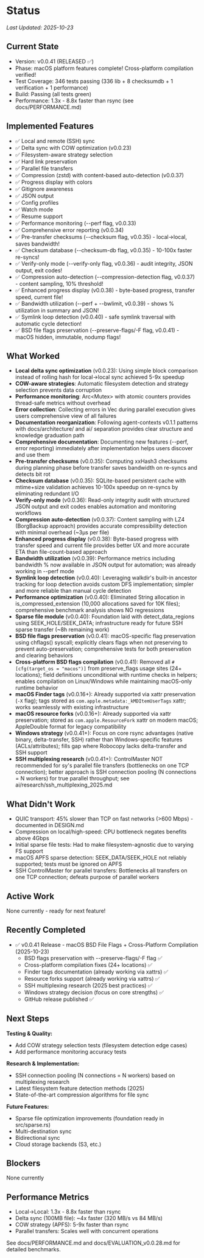 # Status

_Last Updated: 2025-10-23_

## Current State
- Version: v0.0.41 (RELEASED ✅)
- Phase: macOS platform features complete! Cross-platform compilation verified!
- Test Coverage: 346 tests passing (336 lib + 8 checksumdb + 1 verification + 1 performance)
- Build: Passing (all tests green)
- Performance: 1.3x - 8.8x faster than rsync (see docs/PERFORMANCE.md)

## Implemented Features
- ✅ Local and remote (SSH) sync
- ✅ Delta sync with COW optimization (v0.0.23)
- ✅ Filesystem-aware strategy selection
- ✅ Hard link preservation
- ✅ Parallel file transfers
- ✅ Compression (zstd) with content-based auto-detection (v0.0.37)
- ✅ Progress display with colors
- ✅ Gitignore awareness
- ✅ JSON output
- ✅ Config profiles
- ✅ Watch mode
- ✅ Resume support
- ✅ Performance monitoring (--perf flag, v0.0.33)
- ✅ Comprehensive error reporting (v0.0.34)
- ✅ Pre-transfer checksums (--checksum flag, v0.0.35) - local→local, saves bandwidth!
- ✅ Checksum database (--checksum-db flag, v0.0.35) - 10-100x faster re-syncs!
- ✅ Verify-only mode (--verify-only flag, v0.0.36) - audit integrity, JSON output, exit codes!
- ✅ Compression auto-detection (--compression-detection flag, v0.0.37) - content sampling, 10% threshold!
- ✅ Enhanced progress display (v0.0.38) - byte-based progress, transfer speed, current file!
- ✅ Bandwidth utilization (--perf + --bwlimit, v0.0.39) - shows % utilization in summary and JSON!
- ✅ Symlink loop detection (v0.0.40) - safe symlink traversal with automatic cycle detection!
- ✅ BSD file flags preservation (--preserve-flags/-F flag, v0.0.41) - macOS hidden, immutable, nodump flags!

## What Worked
- **Local delta sync optimization** (v0.0.23): Using simple block comparison instead of rolling hash for local→local sync achieved 5-9x speedup
- **COW-aware strategies**: Automatic filesystem detection and strategy selection prevents data corruption
- **Performance monitoring**: Arc<Mutex<PerformanceMonitor>> with atomic counters provides thread-safe metrics without overhead
- **Error collection**: Collecting errors in Vec<SyncError> during parallel execution gives users comprehensive view of all failures
- **Documentation reorganization**: Following agent-contexts v0.1.1 patterns with docs/architecture/ and ai/ separation provides clear structure and knowledge graduation path
- **Comprehensive documentation**: Documenting new features (--perf, error reporting) immediately after implementation helps users discover and use them
- **Pre-transfer checksums** (v0.0.35): Computing xxHash3 checksums during planning phase before transfer saves bandwidth on re-syncs and detects bit rot
- **Checksum database** (v0.0.35): SQLite-based persistent cache with mtime+size validation achieves 10-100x speedup on re-syncs by eliminating redundant I/O
- **Verify-only mode** (v0.0.36): Read-only integrity audit with structured JSON output and exit codes enables automation and monitoring workflows
- **Compression auto-detection** (v0.0.37): Content sampling with LZ4 (BorgBackup approach) provides accurate compressibility detection with minimal overhead (~3μs per file)
- **Enhanced progress display** (v0.0.38): Byte-based progress with transfer speed and current file provides better UX and more accurate ETA than file-count-based approach
- **Bandwidth utilization** (v0.0.39): Performance metrics including bandwidth % now available in JSON output for automation; was already working in --perf mode
- **Symlink loop detection** (v0.0.40): Leveraging walkdir's built-in ancestor tracking for loop detection avoids custom DFS implementation; simpler and more reliable than manual cycle detection
- **Performance optimization** (v0.0.40): Eliminated String allocation in is_compressed_extension (10,000 allocations saved for 10K files); comprehensive benchmark analysis shows NO regressions
- **Sparse file module** (v0.0.40): Foundation laid with detect_data_regions using SEEK_HOLE/SEEK_DATA; infrastructure ready for future SSH sparse transfer (~8h remaining work)
- **BSD file flags preservation** (v0.0.41): macOS-specific flag preservation using chflags() syscall; explicitly clears flags when not preserving to prevent auto-preservation; comprehensive tests for both preservation and clearing behaviors
- **Cross-platform BSD flags compilation** (v0.0.41): Removed all `#[cfg(target_os = "macos")]` from preserve_flags usage sites (24+ locations); field definitions unconditional with runtime checks in helpers; enables compilation on Linux/Windows while maintaining macOS-only runtime behavior
- **macOS Finder tags** (v0.0.16+): Already supported via xattr preservation (`-X` flag); tags stored as `com.apple.metadata:_kMDItemUserTags` xattr; works seamlessly with existing infrastructure
- **macOS resource forks** (v0.0.16+): Already supported via xattr preservation; stored as `com.apple.ResourceFork` xattr on modern macOS; AppleDouble format for legacy compatibility
- **Windows strategy** (v0.0.41+): Focus on core rsync advantages (native binary, delta-transfer, SSH) rather than Windows-specific features (ACLs/attributes); fills gap where Robocopy lacks delta-transfer and SSH support
- **SSH multiplexing research** (v0.0.41+): ControlMaster NOT recommended for sy's parallel file transfers (bottlenecks on one TCP connection); better approach is SSH connection pooling (N connections = N workers) for true parallel throughput; see ai/research/ssh_multiplexing_2025.md

## What Didn't Work
- QUIC transport: 45% slower than TCP on fast networks (>600 Mbps) - documented in DESIGN.md
- Compression on local/high-speed: CPU bottleneck negates benefits above 4Gbps
- Initial sparse file tests: Had to make filesystem-agnostic due to varying FS support
- macOS APFS sparse detection: SEEK_DATA/SEEK_HOLE not reliably supported; tests must be ignored on APFS
- SSH ControlMaster for parallel transfers: Bottlenecks all transfers on one TCP connection; defeats purpose of parallel workers

## Active Work
None currently - ready for next feature!

## Recently Completed
- ✅ v0.0.41 Release - macOS BSD File Flags + Cross-Platform Compilation (2025-10-23)
  - BSD flags preservation with --preserve-flags/-F flag ✅
  - Cross-platform compilation fixes (24+ locations) ✅
  - Finder tags documentation (already working via xattrs) ✅
  - Resource forks support (already working via xattrs) ✅
  - SSH multiplexing research (2025 best practices) ✅
  - Windows strategy decision (focus on core strengths) ✅
  - GitHub release published ✅

## Next Steps
**Testing & Quality:**
- Add COW strategy selection tests (filesystem detection edge cases)
- Add performance monitoring accuracy tests

**Research & Implementation:**
- SSH connection pooling (N connections = N workers) based on multiplexing research
- Latest filesystem feature detection methods (2025)
- State-of-the-art compression algorithms for file sync

**Future Features:**
- Sparse file optimization improvements (foundation ready in src/sparse.rs)
- Multi-destination sync
- Bidirectional sync
- Cloud storage backends (S3, etc.)

## Blockers
None currently

## Performance Metrics
- Local→Local: 1.3x - 8.8x faster than rsync
- Delta sync (100MB file): ~4x faster (320 MB/s vs 84 MB/s)
- COW strategy (APFS): 5-9x faster than rsync
- Parallel transfers: Scales well with concurrent operations

See docs/PERFORMANCE.md and docs/EVALUATION_v0.0.28.md for detailed benchmarks.
